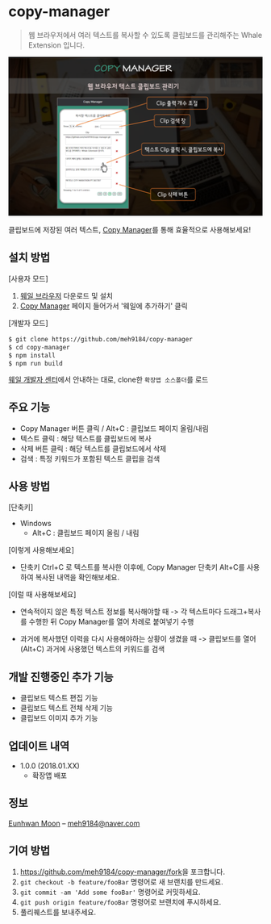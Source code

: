 # copy-manager
> 웹 브라우저에서 여러 텍스트를 복사할 수 있도록 클립보드를 관리해주는 Whale Extension 입니다.

<img src="./screenshots/screenshot_1.png" alt="Copy Manager"/> 

클립보드에 저장된 여러 텍스트, [Copy Manager]()를 통해 효율적으로 사용해보세요!

## 설치 방법

[사용자 모드]
1. [웨일 브라우저](https://whale.naver.com) 다운로드 및 설치
2. [Copy Manager]() 페이지 들어가서 '웨일에 추가하기' 클릭

[개발자 모드]

```
$ git clone https://github.com/meh9184/copy-manager
$ cd copy-manager
$ npm install
$ npm run build
```

[웨일 개발자 센터](https://developers.whale.naver.com/tutorials/debugging/)에서 안내하는 대로, clone한 `확장앱 소스폴더`를 로드


## 주요 기능
- Copy Manager 버튼 클릭 / Alt+C : 클립보드 페이지 올림/내림
- 텍스트 클릭 : 해당 텍스트를 클립보드에 복사
- 삭제 버튼 클릭 : 해당 텍스트를 클립보드에서 삭제
- 검색 : 특정 키워드가 포함된 텍스트 클립을 검색


## 사용 방법

[단축키]
- Windows
  - Alt+C : 클립보드 페이지 올림 / 내림 


[이렇게 사용해보세요]
- 단축키 Ctrl+C 로 텍스트를 복사한 이후에, Copy Manager 단축키 Alt+C를 사용하여 복사된 내역을 확인해보세요.


[이럴 때 사용해보세요]
- 연속적이지 않은 특정 텍스트 정보를 복사해야할 때
  -> 각 텍스트마다 드래그+복사를 수행한 뒤 Copy Manager를 열어 차례로 붙여넣기 수행

- 과거에 복사했던 이력을 다시 사용해야하는 상황이 생겼을 때
  -> 클립보드를 열어 (Alt+C) 과거에 사용했던 텍스트의 키워드를 검색 


## 개발 진행중인 추가 기능
- 클립보드 텍스트 편집 기능
- 클립보드 텍스트 전체 삭제 기능
- 클립보드 이미지 추가 기능


## 업데이트 내역

* 1.0.0 (2018.01.XX)  
    * 확장앱 배포  


## 정보

[Eunhwan Moon](https://github.com/meh9184) – meh9184@naver.com



## 기여 방법

1. <https://github.com/meh9184/copy-manager/fork>을 포크합니다.
2. `git checkout -b feature/fooBar` 명령어로 새 브랜치를 만드세요.
3. `git commit -am 'Add some fooBar'` 명령어로 커밋하세요.
4. `git push origin feature/fooBar` 명령어로 브랜치에 푸시하세요. 
5. 풀리퀘스트를 보내주세요.

<!-- Markdown link & img dfn's -->
[npm-image]: https://img.shields.io/npm/v/datadog-metrics.svg?style=flat-square
[npm-url]: https://npmjs.org/package/datadog-metrics
[npm-downloads]: https://img.shields.io/npm/dm/datadog-metrics.svg?style=flat-square
[travis-image]: https://img.shields.io/travis/dbader/node-datadog-metrics/master.svg?style=flat-square
[travis-url]: https://travis-ci.org/dbader/node-datadog-metrics
[wiki]: https://github.com/yourname/yourproject/wiki
